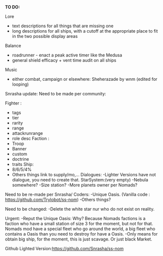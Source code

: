 **TO DO:**

Lore
  * text descriptions for all things that are missing one
  * long descriptions for all ships, with a cutoff at the appropriate place to fit in the two possible display areas

Balance
  * roadrunner - enact a peak active timer like the Medusa
  * general shield efficacy + vent time audit on all ships

Music
  * either combat, campaign or elsewhere: Sheherazade by wnm (edited for looping)





Snrasha update:
Need to be made per community:

Fighter : 
- tags
- tier
- rarity
- range
- attackrunrange
- role desc
Faction :
- Troop
- Banner
- custom
- doctrine
- traits
Ship:
- 8/6/5/4%
- Others things link to supply/mo,...
Dialogues:
-Lighter Versions have not dialogue, you need to create that.
StarSystem:(very empty)
-Nebula somewhere?
-Size station?
-More planets owner per Nomads?

Need to be re-made per Snrasha/ Coders:
-Unique Oasis. (Vanilla code : https://github.com/Trylobot/ss-nom) 
-Others things?

Need to be changed:
-Delete the white star nur who do not exist on reality.

Urgent:
-Reput the Unique Oasis: 
Why?  Because Nomads factions is a faction who have a small station of size 3 for the moment, but not for that.
Nomads mod have a special fleet who go around the world, a big fleet who contains a Oasis than you need to destroy for have a Oasis.
-Only means for obtain big ship, for the moment, this is just scavage. Or just black Market.



Github Lighted Version:https://github.com/Snrasha/ss-nom
